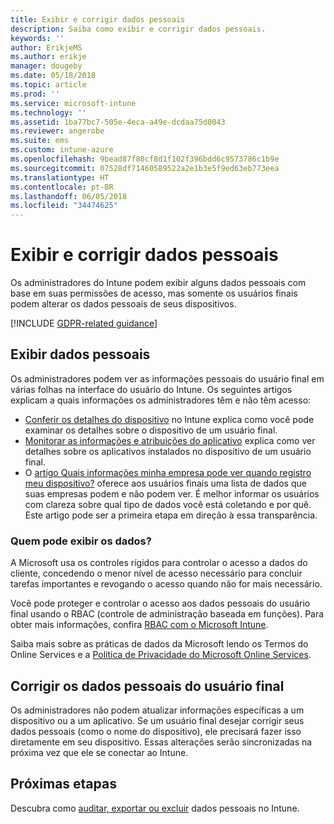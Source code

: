 ```yaml
---
title: Exibir e corrigir dados pessoais
description: Saiba como exibir e corrigir dados pessoais.
keywords: ''
author: ErikjeMS
ms.author: erikje
manager: dougeby
ms.date: 05/18/2018
ms.topic: article
ms.prod: ''
ms.service: microsoft-intune
ms.technology: ''
ms.assetid: 1ba77bc7-505e-4eca-a49e-dcdaa75d0043
ms.reviewer: angerobe
ms.suite: ems
ms.custom: intune-azure
ms.openlocfilehash: 9bead87f80cf8d1f102f396bdd6c9573786c1b9e
ms.sourcegitcommit: 07528df71460589522a2e1b3e5f9ed63eb773eea
ms.translationtype: HT
ms.contentlocale: pt-BR
ms.lasthandoff: 06/05/2018
ms.locfileid: "34474625"
---
```

# <a name="view-and-correct-personal-data"></a>Exibir e corrigir dados pessoais

Os administradores do Intune podem exibir alguns dados pessoais com base em suas permissões de acesso, mas somente os usuários finais podem alterar os dados pessoais de seus dispositivos.

[!INCLUDE [GDPR-related guidance](./includes/gdpr-dsr-and-stp-note.md)]


## <a name="view-personal-data"></a>Exibir dados pessoais

Os administradores podem ver as informações pessoais do usuário final em várias folhas na interface do usuário do Intune. Os seguintes artigos explicam a quais informações os administradores têm e não têm acesso:
- [Conferir os detalhes do dispositivo](device-inventory.md) no Intune explica como você pode examinar os detalhes sobre o dispositivo de um usuário final.
- [Monitorar as informações e atribuições do aplicativo](apps-monitor.md) explica como ver detalhes sobre os aplicativos instalados no dispositivo de um usuário final.
- O [artigo Quais informações minha empresa pode ver quando registro meu dispositivo?](https://docs.microsoft.com/en-us/intune-user-help/what-info-can-your-company-see-when-you-enroll-your-device-in-intune) oferece aos usuários finais uma lista de dados que suas empresas podem e não podem ver. É melhor informar os usuários com clareza sobre qual tipo de dados você está coletando e por quê. Este artigo pode ser a primeira etapa em direção à essa transparência.

### <a name="who-can-view-the-data"></a>Quem pode exibir os dados?

A Microsoft usa os controles rígidos para controlar o acesso a dados do cliente, concedendo o menor nível de acesso necessário para concluir tarefas importantes e revogando o acesso quando não for mais necessário. 

Você pode proteger e controlar o acesso aos dados pessoais do usuário final usando o RBAC (controle de administração baseada em funções). Para obter mais informações, confira [RBAC com o Microsoft Intune](role-based-access-control.md).

Saiba mais sobre as práticas de dados da Microsoft lendo os Termos do Online Services e a [Política de Privacidade do Microsoft Online Services](http://go.microsoft.com/fwlink/p/?linkid=131004&clcid=0x409). 

## <a name="correct-end-user-personal-data"></a>Corrigir os dados pessoais do usuário final

Os administradores não podem atualizar informações específicas a um dispositivo ou a um aplicativo. Se um usuário final desejar corrigir seus dados pessoais (como o nome do dispositivo), ele precisará fazer isso diretamente em seu dispositivo. Essas alterações serão sincronizadas na próxima vez que ele se conectar ao Intune.


## <a name="next-steps"></a>Próximas etapas

Descubra como [auditar, exportar ou excluir](privacy-data-audit-export-delete.md) dados pessoais no Intune.